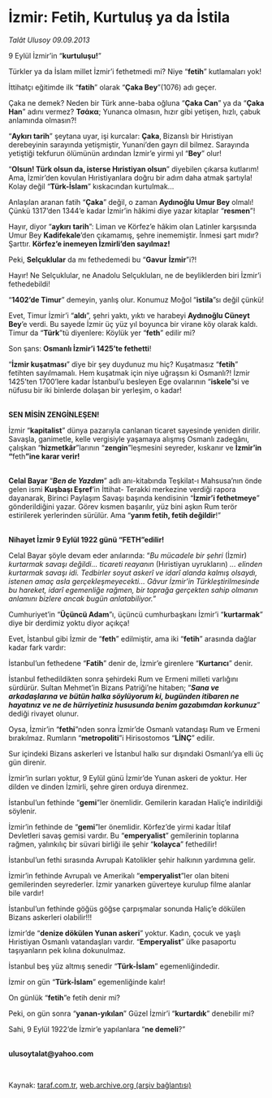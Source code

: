 # İzmir: Fetih, Kurtuluş ya da İstila

*Talât Ulusoy 09.09.2013*

<div class="yazi"><p>9 Eylül İzmir’in “<b>kurtuluşu!</b>” </p>
<p>Türkler ya da İslam millet İzmir’i fethetmedi mi? Niye “<b>fetih</b>” kutlamaları yok!</p>
<p>İttihatçı eğitimde ilk “<b>fatih</b>” olarak “<b>Çaka Bey</b>”(1076) adı geçer.</p>
<p>Çaka ne demek? Neden bir Türk anne-baba oğluna “<b>Çaka Can</b>” ya da “<b>Çaka Han</b>” adını vermez? <b>Τσάκα</b>; Yunanca olmasın, hızır gibi yetişen, hızlı, çabuk anlamında olmasın?!</p>
<p>“<b>Aykırı tarih</b>” şeytana uyar, işi kurcalar: <b>Çaka</b>,<b> </b>Bizanslı bir Hıristiyan derebeyinin sarayında yetişmiştir, Yunani’den gayrı dil bilmez. Sarayında yetiştiği tekfurun ölümünün ardından İzmir’e yirmi yıl “<b>Bey</b>” olur!</p>
<p>“<b>Olsun! Türk olsun da, isterse Hıristiyan olsun</b>” diyebilen çıkarsa kutlarım! Ama, İzmir’den kovulan Hıristiyanlara doğru bir adım daha atmak şartıyla! Kolay değil “<b>Türk-İslam</b>” kıskacından kurtulmak...</p>
<p>Anlaşılan aranan fatih “<b>Çaka</b>” değil, o zaman <b>Aydınoğlu Umur Bey</b> olmalı! Çünkü 1317’den 1344’e kadar İzmir’in hâkimi diye yazar kitaplar “<b>resmen</b>”!</p>
<p>Hayır, diyor “<b>aykırı</b> <b>tarih</b>”: Liman ve Körfez’e hâkim olan Latinler karşısında Umur Bey <b>Kadifekale</b>’den çıkamamış, şehre inememiştir. İnmesi şart mıdır? Şarttır. <b>Körfez’e inemeyen İzmirli’den sayılmaz!</b></p>
<p>Peki, <b>Selçuklular</b> da mı fethedemedi bu “<b>Gavur</b> <b>İzmir</b>”i?!</p>
<p>Hayır! Ne Selçuklular, ne Anadolu Selçukluları, ne de beyliklerden biri İzmir’i fethedebildi!</p>
<p>“<b>1402’de Timur</b>” demeyin, yanlış olur. Konumuz Moğol<b> </b>“<b>istila</b>”sı değil çünkü! </p>
<p>Evet, Timur İzmir’i “<b>aldı</b>”, şehri yaktı, yıktı ve harabeyi <b>Aydınoğlu Cüneyt Bey</b>’e verdi. Bu sayede İzmir üç yüz yıl boyunca bir virane köy olarak kaldı. Timur da “<b>Türk</b>”tü diyenlere: Köylük yer “<b>feth</b>” edilir mi?</p>
<p>Son şans: <b>Osmanlı İzmir’i 1425’te fethetti</b>!</p>
<p>“<b>İzmir kuşatması</b>” diye bir şey duydunuz mu hiç? Kuşatmasız “<b>fetih</b>” fetihten sayılmamalı. Hem kuşatmak için niye uğraşsın ki Osmanlı?! İzmir 1425’ten 1700’lere kadar İstanbul’u besleyen Ege ovalarının “<b>iskele</b>”si ve nüfusu bir iki binlerde dolaşan bir yerleşim, o kadar!</p>
<p><b><br/>SEN MİSİN ZENGİNLEŞEN!</b></p>
<p>İzmir “<b>kapitalist</b>” dünya pazarıyla canlanan ticaret sayesinde yeniden dirilir. Savaşla, ganimetle, kelle vergisiyle yaşamaya alışmış Osmanlı zadegânı, çalışkan “<b>hizmetkâr</b>”larının “<b>zengin</b>”leşmesini seyreder, kıskanır ve <b>İzmir’in “</b>feth<b>”ine karar verir! </b></p>
<p><b><br/>Celal Bayar</b> “<b><i>Ben de Yazdım</i></b>” adlı anı-kitabında Teşkilat-ı Mahsusa’nın önde gelen ismi <b>Kuşbaşı Eşref</b>’in İttihat- Terakki merkezine verdiği rapora dayanarak, Birinci Paylaşım Savaşı başında kendisinin “<b>İzmir’i fethetmeye</b>” gönderildiğini yazar. Görev kısmen başarılır, yüz bini aşkın Rum terör estirilerek yerlerinden sürülür. Ama “<b>yarım fetih, fetih değildir</b>!”</p>
<p><b><br/>Nihayet İzmir 9 Eylül 1922 günü “FETH”edilir!</b></p>
<p>Celal Bayar şöyle devam eder anılarında: “<i>Bu mücadele bir şehri</i> (İzmir) <i>kurtarmak savaşı değildi... ticareti reayanın</i> (Hıristiyan uyrukların) <i>... elinden kurtarmak savaşı idi. Tedbirler soyut askerî ve idarî alanda kalmış olsaydı, istenen amaç asla gerçekleşmeyecekti... Gâvur İzmir’in Türkleştirilmesinde bu hareket, idarî egemenliğe rağmen, bir toprağa gerçekten sahip olmanın anlamını bizlere ancak bugün anlatabiliyor.</i>” </p>
<p>Cumhuriyet’in “<b>Üçüncü Adam</b>”ı, üçüncü cumhurbaşkanı İzmir’i “<b>kurtarmak</b>” diye bir derdimiz yoktu diyor açıkça! </p>
<p>Evet, İstanbul gibi İzmir de “<b>feth</b>” edilmiştir, ama iki “<b>fetih</b>” arasında dağlar kadar fark vardır:</p>
<p>İstanbul’un fethedene “<b>Fatih</b>” denir de, İzmir’e girenlere “<b>Kurtarıcı</b>” denir.</p>
<p>İstanbul fethedildikten sonra şehirdeki Rum ve Ermeni milleti varlığını sürdürür. Sultan Mehmet’in Bizans Patriği’ne hitaben; “<b><i>Sana ve arkadaşlarına ve bütün halka söylüyorum ki, bugünden itibaren ne hayatınız ve ne de hürriyetiniz hususunda benim gazabımdan korkunuz</i></b>” dediği rivayet olunur.</p>
<p>Oysa, İzmir’in “<b>fethi</b>”nden sonra İzmir’de Osmanlı vatandaşı Rum ve Ermeni bırakılmaz. Rumların “<b>metropoliti</b>”i Hirisostomos “<b>LİNÇ</b>” edilir.</p>
<p>Sur içindeki Bizans askerleri ve İstanbul halkı sur dışındaki Osmanlı’ya elli üç gün direnir. </p>
<p>İzmir’in surları yoktur, 9 Eylül günü İzmir’de Yunan askeri de yoktur. Her dilden ve dinden İzmirli, şehre giren orduya direnmez. </p>
<p>İstanbul’un fethinde “<b>gemi</b>”ler önemlidir. Gemilerin karadan Haliç’e indirildiği söylenir.</p>
<p>İzmir’in fethinde de “<b>gemi</b>”ler önemlidir. Körfez’de yirmi kadar İtilaf Devletleri savaş gemisi vardır. Bu “<b>emperyalist</b>” gemilerinin toplarına rağmen, yalınkılıç bir süvari birliği ile şehir “<b>kolayca</b>” fethedilir!</p>
<p>İstanbul’un fethi sırasında Avrupalı Katolikler şehir halkının yardımına gelir.</p>
<p>İzmir’in fethinde Avrupalı ve Amerikalı “<b>emperyalist</b>”ler olan biteni gemilerinden seyrederler. İzmir yanarken güverteye kurulup filme alanlar bile vardır!</p>
<p>İstanbul’un fethinde göğüs göğse çarpışmalar sonunda Haliç’e dökülen Bizans askerleri olabilir!!! </p>
<p>İzmir’de “<b>denize dökülen Yunan askeri</b>” yoktur. Kadın, çocuk ve yaşlı Hıristiyan Osmanlı vatandaşları vardır. “<b>Emperyalist</b>” ülke pasaportu taşıyanların pek kılına dokunulmaz.</p>
<p>İstanbul beş yüz altmış senedir “<b>Türk-İslam</b>” egemenliğindedir. </p>
<p>İzmir on gün “<b>Türk-İslam</b>” egemenliğinde kalır! </p>
<p>On günlük “<b>fetih</b>”e fetih denir mi?</p>
<p>Peki, on gün sonra “<b>yanan-yıkılan</b>” Güzel İzmir’i “<b>kurtardık</b>” denebilir mi?</p>
<p>Sahi, 9 Eylül 1922’de İzmir’e yapılanlara “<b>ne demeli</b>?”</p><b>
<p><br/>ulusoytalat@yahoo.com</p>
<p></p></b> 
</div>

Kaynak: [taraf.com.tr](http://www.taraf.com.tr:80/talat-ulusoy/makale-izmir-fetih-kurtulus-ya-da-istila.htm), [web.archive.org (arşiv bağlantısı)](http://web.archive.org/web/20130911140428/http://www.taraf.com.tr:80/talat-ulusoy/makale-izmir-fetih-kurtulus-ya-da-istila.htm)
